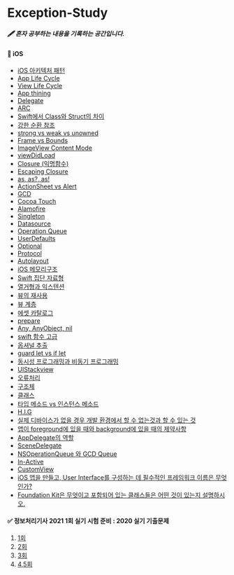 # Exception-Study

##### 🖋️ 혼자 공부하는 내용을 기록하는 공간입니다. 

#### **🚀**  iOS 

[iOS 아키텍처 패턴]: https://github.com/b1ctory/Exception-Study/blob/master/iOS/iOS%20%EC%95%84%ED%82%A4%ED%85%8D%EC%B2%98%20%ED%8C%A8%ED%84%B4.md
[App Life Cycle]: https://github.com/b1ctory/Exception-Study/blob/master/iOS/App%20Life%20Cycle.md
[ View Life Cycle ]: https://github.com/b1ctory/Exception-Study/blob/master/iOS/View%20Life%20Cycle.md
[ Delegate ]: https://github.com/b1ctory/Exception-Study/blob/master/iOS/Delegate.md
[ ARC ]: https://github.com/b1ctory/Exception-Study/blob/master/iOS/ARC.md
[ Swift에서 Class와 Struct의 차이]: https://github.com/b1ctory/Exception-Study/blob/master/iOS/Swift%EC%97%90%EC%84%9C%20Class%EC%99%80%20Struct%EC%9D%98%20%EC%B0%A8%EC%9D%B4.md
[ 강한 순환 참조 ]: https://github.com/b1ctory/Exception-Study/blob/master/iOS/%EA%B0%95%ED%95%9C%20%EC%88%9C%ED%99%98%20%EC%B0%B8%EC%A1%B0.md
[strong vs weak vs unowned]: https://github.com/b1ctory/Exception-Study/blob/master/iOS/weak%20vs%20unowned.md
[ Frame vs Bounds ]: https://github.com/b1ctory/Exception-Study/blob/master/iOS/Frame%20vs%20Bounds.md
[ImageView Content Mode]: https://github.com/b1ctory/Exception-Study/blob/master/iOS/Imageview%20Content%20Mode.md
[viewDidLoad]: https://github.com/b1ctory/Exception-Study/blob/master/iOS/viewDidLoad%20%ED%95%A8%EC%88%98%EB%9E%80%3F.md
[Closure (익명함수)]: https://github.com/b1ctory/Exception-Study/blob/master/iOS/Closure.md
[Escaping Closure]: https://github.com/b1ctory/Exception-Study/blob/master/iOS/Escaping%20Closure%EC%9D%98%20%EA%B0%9C%EB%85%90.md

[ as, as?, as! ]: https://github.com/b1ctory/Exception-Study/blob/master/iOS/%ED%83%80%EC%9E%85%20%EC%BA%90%EC%8A%A4%ED%8C%85%EC%9D%84%20%ED%95%A0%20%EB%95%8C%20%EC%82%AC%EC%9A%A9%ED%95%98%EB%8A%94%20%ED%82%A4%EC%9B%8C%EB%93%9C%EC%9D%B8%20as%2C%20as%3F%2C%20as!%20%EC%9D%98%20%EC%B0%A8%EC%9D%B4%20%20-%20.md
[ActionSheet vs Alert]: https://github.com/b1ctory/Exception-Study/blob/master/iOS/%EC%96%BC%EB%9F%BF%EA%B3%BC%20%EC%95%A1%EC%85%98%EC%8B%9C%ED%8A%B8%EB%8A%94%20%EC%96%B8%EC%A0%9C%20%EC%82%AC%EC%9A%A9%ED%95%A0%EA%B9%8C%3F.md

[App thining]: https://github.com/b1ctory/Exception-Study/blob/master/iOS/App%20thining.md
[GCD]: https://github.com/b1ctory/Exception-Study/blob/master/iOS/GCD.md

[ Cocoa Touch ]: https://github.com/b1ctory/Exception-Study/blob/master/iOS/Cocoa%20Touch.md
[ Alamofire ]: https://github.com/b1ctory/Exception-Study/blob/master/iOS/Alamofire.md
[Singleton]: https://github.com/b1ctory/Exception-Study/blob/master/iOS/Singleton.md
[Datasource]: https://github.com/b1ctory/Exception-Study/blob/master/iOS/Datasource.md
[Operation Queue]: https://github.com/b1ctory/Exception-Study/blob/master/iOS/Operation%20Queue.md
[UserDefaults]: https://github.com/b1ctory/Exception-Study/blob/master/iOS/UserDefaults.md

[Optional]: https://github.com/b1ctory/Exception-Study/blob/master/iOS/Optional.md

[Protocol]: https://github.com/b1ctory/Exception-Study/blob/master/iOS/Protocol.md

[Autolayout]: https://github.com/b1ctory/Exception-Study/blob/master/iOS/Autolayout.md

[iOS 메모리구조]: https://github.com/b1ctory/Exception-Study/blob/master/iOS/iOS%20%EB%A9%94%EB%AA%A8%EB%A6%AC%EA%B5%AC%EC%A1%B0.md
[Swift 집단 자료형]: https://github.com/b1ctory/Exception-Study/blob/master/iOS/Swift%20%EC%A7%91%EB%8B%A8%20%EC%9E%90%EB%A3%8C%ED%98%95.md

[열거형과 익스텐션]: https://github.com/b1ctory/Exception-Study/blob/master/iOS/%EC%97%B4%EA%B1%B0%ED%98%95%EA%B3%BC%20%EC%9D%B5%EC%8A%A4%ED%85%90%EC%85%98.md
[뷰의 재사용]: https://github.com/b1ctory/Exception-Study/blob/master/iOS/%EB%B7%B0%EC%9D%98%20%EC%9E%AC%EC%82%AC%EC%9A%A9.md
[뷰 계층]: https://github.com/b1ctory/Exception-Study/blob/master/iOS/View%20Hirerachy.md
[에셋 카탈로그]: https://github.com/b1ctory/Exception-Study/blob/master/iOS/%EC%97%90%EC%85%8B%20%EC%B9%B4%ED%83%88%EB%A1%9C%EA%B7%B8.md
[prepare]: https://github.com/b1ctory/Exception-Study/blob/master/iOS/prepare.md

[Any, AnyObject, nil]: https://github.com/b1ctory/Exception-Study/blob/master/iOS/Any%2C%20AnyObject%2C%20nil.md
[swift 함수 고급]: https://github.com/b1ctory/Exception-Study/blob/master/iOS/Swift%20%ED%95%A8%EC%88%98%20%EA%B3%A0%EA%B8%89.md
[옵셔널 추출]: https://github.com/b1ctory/Exception-Study/blob/master/iOS/%EC%98%B5%EC%85%94%EB%84%90%20%EC%B6%94%EC%B6%9C.md
[guard let vs if let]: https://github.com/b1ctory/Exception-Study/blob/master/iOS/guard%20let%20vs%20if%20let.md

[동시성 프로그래밍과 비동기 프로그래밍]: https://github.com/b1ctory/Exception-Study/blob/master/iOS/%EB%8F%99%EC%8B%9C%EC%84%B1%20%ED%94%84%EB%A1%9C%EA%B7%B8%EB%9E%98%EB%B0%8D%EA%B3%BC%20%EB%B9%84%EB%8F%99%EA%B8%B0%20%ED%94%84%EB%A1%9C%EA%B7%B8%EB%9E%98%EB%B0%8D.md
[UIStackview]: https://github.com/b1ctory/Exception-Study/blob/master/iOS/UIStakckView.md
[오류처리]: https://github.com/b1ctory/Exception-Study/blob/master/iOS/%EC%98%A4%EB%A5%98%20%EC%B2%98%EB%A6%AC.md
[ 구조체 ]: https://github.com/b1ctory/Exception-Study/blob/master/iOS/%EA%B5%AC%EC%A1%B0%EC%B2%B4.md
[클래스]: https://github.com/b1ctory/Exception-Study/blob/master/iOS/%ED%81%B4%EB%9E%98%EC%8A%A4.md
[타입 메소드 vs 인스턴스 메소드]:  https://github.com/b1ctory/Exception-Study/blob/master/iOS/%ED%83%80%EC%9E%85%20%EB%A9%94%EC%86%8C%EB%93%9C%20vs%20%EC%9D%B8%EC%8A%A4%ED%84%B4%EC%8A%A4%20%EB%A9%94%EC%86%8C%EB%93%9C.md
[H.I.G]: https://github.com/b1ctory/Exception-Study/blob/master/iOS/H.I.G.md

[실제 디바이스가 없을 경우 개발 환경에서 할 수 없는것과 할 수 있는 것]:https://github.com/b1ctory/Exception-Study/blob/master/iOS/%EC%8B%A4%EC%A0%9C%20%EB%94%94%EB%B0%94%EC%9D%B4%EC%8A%A4%EA%B0%80%20%EC%97%86%EC%9D%84%20%EA%B2%BD%EC%9A%B0%20%EA%B0%9C%EB%B0%9C%20%ED%99%98%EA%B2%BD%EC%97%90%EC%84%9C%20%ED%95%A0%20%EC%88%98%20%EC%97%86%EB%8A%94%EA%B2%83%EA%B3%BC%20%ED%95%A0%20%EC%88%98%20%EC%9E%88%EB%8A%94%20%EA%B2%83%20%20.md
[앱이 foreground에 있을 때와 background에 있을 때의 제약사항]: https://github.com/b1ctory/Exception-Study/blob/master/iOS/%EC%95%B1%EC%9D%B4%20foreground%EC%97%90%20%EC%9E%88%EC%9D%84%20%EB%95%8C%EC%99%80%20background%EC%97%90%20%EC%9E%88%EC%9D%84%20%EB%95%8C%EC%9D%98%20%EC%A0%9C%EC%95%BD%EC%82%AC%ED%95%AD.md
[AppDelegate의 역할]: https://github.com/b1ctory/Exception-Study/blob/master/iOS/AppDelegate.swift%20%EC%9D%98%20%EC%97%AD%ED%95%A0.md
[SceneDelegate]: https://github.com/b1ctory/Exception-Study/blob/master/iOS/SceneDelegae%EB%9E%80%3F.md

[NSOperationQueue 와 GCD Queue]:https://github.com/b1ctory/Exception-Study/blob/master/iOS/NSOperationQueue%20%EC%99%80%20GCD%20Queue.md
[In-Active]: https://github.com/b1ctory/Exception-Study/blob/master/iOS/%EC%95%B1%EC%9D%B4%20In-Active%20%EC%83%81%ED%83%9C%EA%B0%80%20%EB%90%98%EB%8A%94%20%EC%8B%9C%EB%82%98%EB%A6%AC%EC%98%A4.md
[CustomView]: https://github.com/b1ctory/Exception-Study/blob/master/iOS/Custom%20View.md
[iOS 앱을 만들고, User Interface를 구성하는 데 필수적인 프레임워크 이름은 무엇인가?]: https://github.com/b1ctory/Exception-Study/blob/master/iOS/iOS%20%EC%95%B1%EC%9D%84%20%EB%A7%8C%EB%93%A4%EA%B3%A0%2C%20User%20Interface%EB%A5%BC%20%EA%B5%AC%EC%84%B1%ED%95%98%EB%8A%94%20%EB%8D%B0%20%ED%95%84%EC%88%98%EC%A0%81%EC%9D%B8%20%ED%94%84%EB%A0%88%EC%9E%84%EC%9B%8C%ED%81%AC%20%EC%9D%B4%EB%A6%84%EC%9D%80%20%EB%AC%B4%EC%97%87%EC%9D%B8%EA%B0%80%3F.md
[Foundation Kit은 무엇이고 포함되어 있는 클래스들은 어떤 것이 있는지 설명하시오.]: https://github.com/b1ctory/Exception-Study/blob/master/iOS/Foundation%20Kit%EC%9D%80%20%EB%AC%B4%EC%97%87%EC%9D%B4%EA%B3%A0%20%ED%8F%AC%ED%95%A8%EB%90%98%EC%96%B4%20%EC%9E%88%EB%8A%94%20%ED%81%B4%EB%9E%98%EC%8A%A4%EB%93%A4%EC%9D%80%20%EC%96%B4%EB%96%A4%20%EA%B2%83%EC%9D%B4%20%EC%9E%88%EB%8A%94%EC%A7%80%20%EC%84%A4%EB%AA%85%ED%95%98%EC%8B%9C%EC%98%A4..md



- [iOS 아키텍처 패턴]
- [App Life Cycle]
- [View Life Cycle]
- [App thining]
- [Delegate]
- [ARC]
- [Swift에서 Class와 Struct의 차이]
- [강한 순환 참조]
- [strong vs weak vs unowned]
- [Frame vs Bounds]
- [ImageView Content Mode]
- [viewDidLoad]
- [Closure (익명함수)]
- [Escaping Closure]
- [as, as?, as!]
- [ActionSheet vs Alert]
- [GCD]
- [Cocoa Touch]
- [Alamofire]
- [Singleton]
- [Datasource]
- [Operation Queue]
- [UserDefaults]
- [Optional]
- [Protocol]
- [Autolayout]
- [iOS 메모리구조]
- [Swift 집단 자료형]
- [열거형과 익스텐션]
- [뷰의 재사용]
- [뷰 계층]
- [에셋 카탈로그]
- [prepare]
- [Any, AnyObject, nil]
- [swift 함수 고급]
- [옵셔널 추출]
- [guard let vs if let]
- [동시성 프로그래밍과 비동기 프로그래밍]
- [UIStackview]
- [오류처리]
- [구조체]
- [클래스]
- [타입 메소드 vs 인스턴스 메소드]
- [H.I.G]
- [실제 디바이스가 없을 경우 개발 환경에서 할 수 없는것과 할 수 있는 것]
- [앱이 foreground에 있을 때와 background에 있을 때의 제약사항]
- [AppDelegate의 역할]
- [SceneDelegate]
- [NSOperationQueue 와 GCD Queue]
- [In-Active]
- [CustomView]
- [iOS 앱을 만들고, User Interface를 구성하는 데 필수적인 프레임워크 이름은 무엇인가?]
- [Foundation Kit은 무엇이고 포함되어 있는 클래스들은 어떤 것이 있는지 설명하시오.]



#### ✅  정보처리기사 2021 1회 실기 시험 준비 : 2020 실기 기출문제
[1회]: https://github.com/b1ctory/Exception-Study/blob/master/%EC%A0%95%EB%B3%B4%EC%B2%98%EB%A6%AC%EA%B8%B0%EC%82%AC%202020%20%EA%B8%B0%EC%B6%9C%EB%AC%B8%EC%A0%9C/2020-1%ED%9A%8C.md
[2회]: https://github.com/b1ctory/Exception-Study/blob/master/%EC%A0%95%EB%B3%B4%EC%B2%98%EB%A6%AC%EA%B8%B0%EC%82%AC%202020%20%EA%B8%B0%EC%B6%9C%EB%AC%B8%EC%A0%9C/2020-2%ED%9A%8C.md
[3회]: https://github.com/b1ctory/Exception-Study/blob/master/%EC%A0%95%EB%B3%B4%EC%B2%98%EB%A6%AC%EA%B8%B0%EC%82%AC%202020%20%EA%B8%B0%EC%B6%9C%EB%AC%B8%EC%A0%9C/2020-3%ED%9A%8C.md
[4,5회]: https://github.com/b1ctory/Exception-Study/blob/master/%EC%A0%95%EB%B3%B4%EC%B2%98%EB%A6%AC%EA%B8%B0%EC%82%AC%202020%20%EA%B8%B0%EC%B6%9C%EB%AC%B8%EC%A0%9C/2020-4%2C5%ED%9A%8C.md



1. [1회]
2. [2회]
3. [3회]
4. [4,5회]



 
